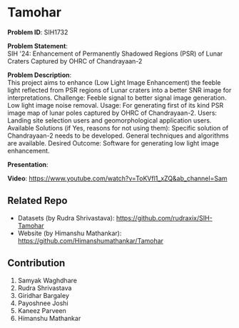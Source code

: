# Tamohar
**Problem ID**: SIH1732

**Problem Statement**:\
SIH '24: Enhancement of Permanently Shadowed Regions (PSR) of Lunar Craters Captured by OHRC of Chandrayaan-2

**Problem Description**:\
This project aims to enhance (Low Light Image Enhancement) the feeble light reflected from PSR regions of Lunar craters into a better SNR image for interpretations. Challenge: Feeble signal to better signal image generation. Low light image noise removal. Usage: For generating first of its kind PSR image map of lunar poles captured by OHRC of Chandrayaan-2. Users: Landing site selection users and geomorphological application users. Available Solutions (if Yes, reasons for not using them): Specific solution of Chandrayaan-2 needs to be developed. General techniques and algorithms are available. Desired Outcome: Software for generating low light image enhancement.

**Presentation**: 

**Video**: https://www.youtube.com/watch?v=ToKVfl1_xZQ&ab_channel=Sam

## Related Repo
- Datasets (by Rudra Shrivastava): https://github.com/rudraxix/SIH-Tamohar
- Website (by Himanshu Mathankar): https://github.com/Himanshumathankar/Tamohar

## Contribution
1. Samyak Waghdhare
2. Rudra Shrivastava
3. Giridhar Bargaley
4. Payoshnee Joshi
5. Kaneez Parveen
6. Himanshu Mathankar
